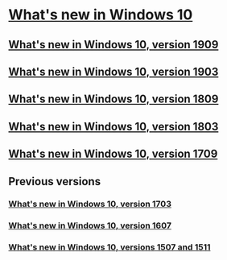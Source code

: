 # [What's new in Windows 10](index.md)
## [What's new in Windows 10, version 1909](whats-new-windows-10-version-1909.md)
## [What's new in Windows 10, version 1903](whats-new-windows-10-version-1903.md)
## [What's new in Windows 10, version 1809](whats-new-windows-10-version-1809.md)
## [What's new in Windows 10, version 1803](whats-new-windows-10-version-1803.md)
## [What's new in Windows 10, version 1709](whats-new-windows-10-version-1709.md)
## Previous versions
### [What's new in Windows 10, version 1703](whats-new-windows-10-version-1703.md)
### [What's new in Windows 10, version 1607](whats-new-windows-10-version-1607.md)
### [What's new in Windows 10, versions 1507 and 1511](whats-new-windows-10-version-1507-and-1511.md)
